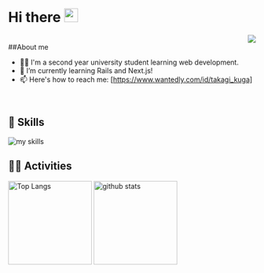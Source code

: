 # Hi there <img src="https://media.giphy.com/media/hvRJCLFzcasrR4ia7z/giphy.gif" width="28">
<div align="right">
  <img src="https://komarev.com/ghpvc/?username=takataka06" />
</div>
##About me

- 🧑‍💻 I'm a second year university student learning web development.
- 🌱 I’m currently learning Rails and Next.js!
- 📫 Here's how to reach me: [https://www.wantedly.com/id/takagi_kuga]
<br>

## 🌱 Skills
<img alt="my skills" src="https://skillicons.dev/icons?theme=dark&perline=7&i=html,css,js,ts,react,next,rails,postgres,docker,aws" />
<br>

## 🏃‍♀️ Activities
<div align="left"> 
  <img alt="Top Langs" height="170px" src="https://github-readme-stats.vercel.app/api?username=takataka06&theme=vue-dark&layout=compact" />
  <img alt="github stats" height="170px" src="https://github-readme-stats.vercel.app/api/top-langs/?username=takataka06&theme=vue-dark&layout=compact" />
</div>


<!--
**takataka06/takataka06** is a ✨ _special_ ✨ repository because its `README.md` (this file) appears on your GitHub profile.

Here are some ideas to get you started:

- 🔭 I’m currently working on ...
- 🌱 I’m currently learning ...
- 👯 I’m looking to collaborate on ...
- 🤔 I’m looking for help with ...
- 💬 Ask me about ...
- 📫 How to reach me: ...
- 😄 Pronouns: ...
- ⚡ Fun fact: ...
-->
